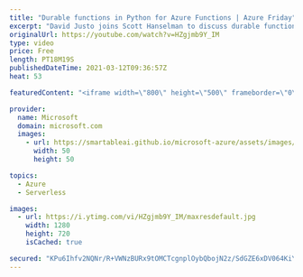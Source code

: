```yaml
---
title: "Durable functions in Python for Azure Functions | Azure Friday"
excerpt: "David Justo joins Scott Hanselman to discuss durable functions in Python, which is an extension of Azure Functions for writing stateful functions in a serverless compute environment. The extension is already available for C# and JavaScript and is now available for Python.  0:00 – Introduction 1:38 –"
originalUrl: https://youtube.com/watch?v=HZgjmb9Y_IM
type: video
price: Free
length: PT18M19S
publishedDateTime: 2021-03-12T09:36:57Z
heat: 53

featuredContent: "<iframe width=\"800\" height=\"500\" frameborder=\"0\" src=\"https://www.youtube.com/embed/HZgjmb9Y_IM\" allow=\"accelerometer; autoplay; encrypted-media; gyroscope; picture-in-picture\" allowfullscreen></iframe>"

provider:
  name: Microsoft
  domain: microsoft.com
  images:
    - url: https://smartableai.github.io/microsoft-azure/assets/images/organizations/microsoft.com-50x50.jpg
      width: 50
      height: 50

topics:
  - Azure
  - Serverless

images:
  - url: https://i.ytimg.com/vi/HZgjmb9Y_IM/maxresdefault.jpg
    width: 1280
    height: 720
    isCached: true

secured: "KPu6Ihfv2NQNr/R+VWNzBURx9tOMCTcgnplOybQbojN2z/SdGZE6xDV064KiY0/198cV8k7J/OKCO2LtEY33xK1mxW/lDcN2J90VC+OW73eHBPtdBiPqjPtzF4U+LJJLZPMQU21y9mtyMdfuB4UYvtNh5t3G30S7q1EduABpJuaZvYpkgGHc2pIHqEx5HUvcGTp+dZZTTx9ncZSFLD0CSI8rklzMpUeKL+YRpvqCTAuRFc7iYhuNkp5ssy/ecK4oFTS9w0gP5QNxCkDIvayERDFeP3NHIXo7rc1yj+d+B+7EiCp5trYWI8PAGP1eMB5dkJNaKLiHFfEo+MwEKeQzKB6X/xJhYTy4xlNlbOfxHdNX84eoCB252sJfx8vGgt9LSIGB1DZeJBEcHP1242AFqK8J3ccjCXbldy0Yblm5bgU=;eQVKV+PBdN3nmKGeHy4qaw=="
---
```


